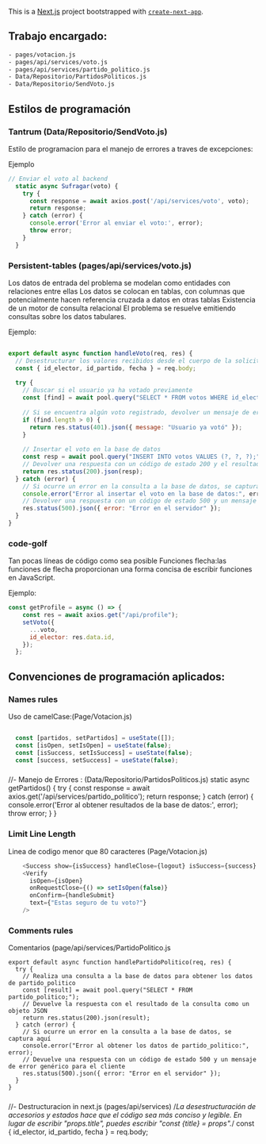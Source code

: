 This is a [Next.js](https://nextjs.org/) project bootstrapped with [`create-next-app`](https://github.com/vercel/next.js/tree/canary/packages/create-next-app).

## Trabajo encargado:
```bash
- pages/votacion.js
- pages/api/services/voto.js
- pages/api/services/partido_politico.js
- Data/Repositorio/PartidosPoliticos.js
- Data/Repositorio/SendVoto.js
```
## Estilos de programación

### Tantrum (Data/Repositorio/SendVoto.js)
Estilo de programacion para el manejo de errores a traves de excepciones:

Ejemplo
```javascript
// Enviar el voto al backend
  static async Sufragar(voto) {
    try {
      const response = await axios.post('/api/services/voto', voto);
      return response;
    } catch (error) {
      console.error('Error al enviar el voto:', error);
      throw error;
    }
  }
```
### Persistent-tables (pages/api/services/voto.js)

Los datos de entrada del problema se modelan como entidades con relaciones entre ellas
Los datos se colocan en tablas, con columnas que potencialmente hacen referencia cruzada a datos en otras tablas
Existencia de un motor de consulta relacional
El problema se resuelve emitiendo consultas sobre los datos tabulares.

Ejemplo: 
```javascript

export default async function handleVoto(req, res) {
  // Desestructurar los valores recibidos desde el cuerpo de la solicitud
  const { id_elector, id_partido, fecha } = req.body;
  
  try {
    // Buscar si el usuario ya ha votado previamente
    const [find] = await pool.query("SELECT * FROM votos WHERE id_elector = ?", [id_elector]);
    
    // Si se encuentra algún voto registrado, devolver un mensaje de error
    if (find.length > 0) {
      return res.status(401).json({ message: "Usuario ya votó" });
    }
    
    // Insertar el voto en la base de datos
    const resp = await pool.query("INSERT INTO votos VALUES (?, ?, ?);", [id_elector, id_partido, fecha]);
    // Devolver una respuesta con un código de estado 200 y el resultado de la inserción
    return res.status(200).json(resp);
  } catch (error) {
    // Si ocurre un error en la consulta a la base de datos, se captura aquí
    console.error("Error al insertar el voto en la base de datos:", error);
    // Devolver una respuesta con un código de estado 500 y un mensaje de error genérico para el cliente
    res.status(500).json({ error: "Error en el servidor" });
  }
}
```
### code-golf

Tan pocas líneas de código como sea posible
Funciones flecha:las funciones de flecha proporcionan una forma concisa de escribir funciones en JavaScript.

Ejemplo:
```javascript
const getProfile = async () => {
    const res = await axios.get("/api/profile");
    setVoto({
      ...voto,
      id_elector: res.data.id,
    });
  };

```
## Convenciones de programación aplicados:
### Names rules
Uso de camelCase:(Page/Votacion.js)
```javascript

  const [partidos, setPartidos] = useState([]);
  const [isOpen, setIsOpen] = useState(false);
  const [isSuccess, setIsSuccess] = useState(false);
  const [success, setSuccess] = useState(false);
```
###   
//- Manejo de Errores : (Data/Repositorio/PartidosPoliticos.js)
  static async getPartidos() {
    try {
      const response = await axios.get('/api/services/partido_politico');
      return response;
    } catch (error) {
      console.error('Error al obtener resultados de la base de datos:', error);
      throw error;
    }
  }
### Limit Line Length
Linea de codigo menor que 80 caracteres (Page/Votacion.js)
```javascript
    <Success show={isSuccess} handleClose={logout} isSuccess={success} />
    <Verify
      isOpen={isOpen}
      onRequestClose={() => setIsOpen(false)}
      onConfirm={handleSubmit}
      text={"Estas seguro de tu voto?"}
    />
```
### Comments rules
Comentarios (page/api/services/PartidoPolitico.js
```
export default async function handlePartidoPolitico(req, res) {
  try {
    // Realiza una consulta a la base de datos para obtener los datos de partido_politico
    const [result] = await pool.query("SELECT * FROM partido_politico;");
    // Devuelve la respuesta con el resultado de la consulta como un objeto JSON
    return res.status(200).json(result);
  } catch (error) {
    // Si ocurre un error en la consulta a la base de datos, se captura aquí
    console.error("Error al obtener los datos de partido_politico:", error);
    // Devuelve una respuesta con un código de estado 500 y un mensaje de error genérico para el cliente
    res.status(500).json({ error: "Error en el servidor" });
  }
}
```
### 
//- Destructuracion in next.js (pages/api/services)
/*La desestructuración de accesorios y estados hace que el código sea más conciso y legible. En lugar de escribir "props.title", puedes escribir "const {title} = props".*/
const { id_elector, id_partido, fecha } = req.body;
